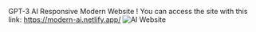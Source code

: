 GPT-3 AI Responsive Modern Website !
You can access the site with this link: https://modern-ai.netlify.app/
![AI Website](https://user-images.githubusercontent.com/73291115/185367448-754471bf-bcd5-4017-a674-94c4e7846c75.png)
